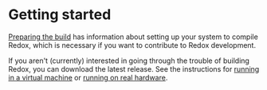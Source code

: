 Getting started
===============

[Preparing the build](ch02-04-preparing-the-build.md) has information about setting up your system to compile Redox, which is necessary if you want to contribute to Redox development.

If you aren't (currently) interested in going through the trouble of building Redox, you can download the latest release. See the instructions for [running in a virtual machine](ch02-02-try-vm.md) or [running on real hardware](ch02-03-real-hardware.md).
